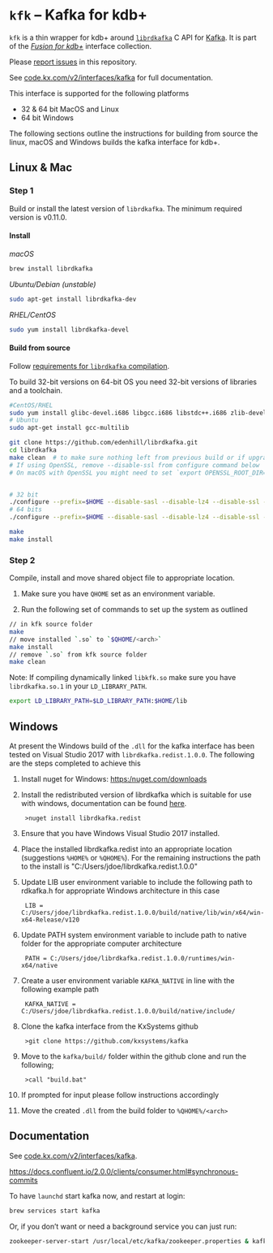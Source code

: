 # `kfk` – Kafka for kdb+

`kfk` is a thin wrapper for kdb+ around [`librdkafka`](https://github.com/edenhill/librdkafka) C API for [Kafka](https://kafka.apache.org/).
It is part of the [_Fusion for kdb+_](http://code.kx.com/v2/interfaces/fusion/) interface collection.

Please [report issues](https://github.com/KxSystems/kafka/issues) in this repository.

See [code.kx.com/v2/interfaces/kafka](http://code.kx.com/v2/interfaces/kafka/) for full documentation.

This interface is supported for the following platforms

* 32 & 64 bit MacOS and Linux
* 64 bit Windows

The following sections outline the instructions for building from source the linux, macOS and Windows builds the kafka interface for kdb+.

## Linux & Mac

### Step 1

Build or install the latest version of `librdkafka`. The minimum required version is v0.11.0.

#### Install

_macOS_

```bash
brew install librdkafka
```

_Ubuntu/Debian (unstable)_

```bash
sudo apt-get install librdkafka-dev
```

_RHEL/CentOS_

```bash
sudo yum install librdkafka-devel
```


#### Build from source 

Follow [requirements for `librdkafka` compilation](https://github.com/edenhill/librdkafka#requirements).

To build 32-bit versions on 64-bit OS you need 32-bit versions of libraries and a toolchain.

```bash
#CentOS/RHEL
sudo yum install glibc-devel.i686 libgcc.i686 libstdc++.i686 zlib-devel.i686
# Ubuntu
sudo apt-get install gcc-multilib
```

```bash
git clone https://github.com/edenhill/librdkafka.git
cd librdkafka
make clean  # to make sure nothing left from previous build or if upgrading/rebuilding
# If using OpenSSL, remove --disable-ssl from configure command below
# On macOS with OpenSSL you might need to set `export OPENSSL_ROOT_DIR=/usr/local/Cellar/openssl/1.0.2k` before proceeding


# 32 bit
./configure --prefix=$HOME --disable-sasl --disable-lz4 --disable-ssl --mbits=32
# 64 bits
./configure --prefix=$HOME --disable-sasl --disable-lz4 --disable-ssl --mbits=64

make
make install
```


### Step 2

Compile, install and move shared object file to appropriate location.

1. Make sure you have `QHOME` set as an environment variable.

2. Run the following set of commands to set up the system as outlined

```bash
// in kfk source folder
make
// move installed `.so` to `$QHOME/<arch>`
make install
// remove `.so` from kfk source folder
make clean
```

Note: If compiling dynamically linked `libkfk.so` make sure you have `librdkafka.so.1` in your `LD_LIBRARY_PATH`.

```bash
export LD_LIBRARY_PATH=$LD_LIBRARY_PATH:$HOME/lib
```

## Windows

At present the Windows build of the `.dll` for the kafka interface has been tested on Visual Studio 2017 with `librdkafka.redist.1.0.0`. The following are the steps completed to achieve this

1. Install nuget for Windows: <https:/nuget.com/downloads>

2. Install the redistributed version of librdkafka which is suitable for use with windows, documentation can be found [here](https://www.nuget.org/packages/librdkafka.redist/1.0.0).

        >nuget install librdkafka.redist

3. Ensure that you have Windows Visual Studio 2017 installed.

4. Place the installed librdkafka.redist into an appropriate location (suggestions `%HOME%` or `%QHOME%`).
   For the remaining instructions the path to the install is "C:/Users/jdoe/librdkafka.redist.1.0.0"

5. Update LIB user environment variable to include the following path to rdkafka.h for appropriate Windows architecture in this case

        LIB = C:/Users/jdoe/librdkafka.redist.1.0.0/build/native/lib/win/x64/win-x64-Release/v120

6. Update PATH system environment variable to include path to native folder for the appropriate computer architecture

        PATH = C:/Users/jdoe/librdkafka.redist.1.0.0/runtimes/win-x64/native

7. Create a user environment variable `KAFKA_NATIVE` in line with the following example path

        KAFKA_NATIVE = C:/Users/jdoe/librdkafka.redist.1.0.0/build/native/include/

8. Clone the kafka interface from the KxSystems github

        >git clone https://github.com/kxsystems/kafka

9. Move to the `kafka/build/` folder within the github clone and run the following;

        >call "build.bat"

10. If prompted for input please follow instructions accordingly

11. Move the created `.dll` from the build folder to `%QHOME%/<arch>`

## Documentation

See [code.kx.com/v2/interfaces/kafka](http://code.kx.com/v2/interfaces/kafka/).


https://docs.confluent.io/2.0.0/clients/consumer.html#synchronous-commits

To have `launchd` start kafka now, and restart at login:

```bash
brew services start kafka
```

Or, if you don’t want or need a background service you can just run:

```bash
zookeeper-server-start /usr/local/etc/kafka/zookeeper.properties & kafka-server-start /usr/local/etc/kafka/server.properties
```
